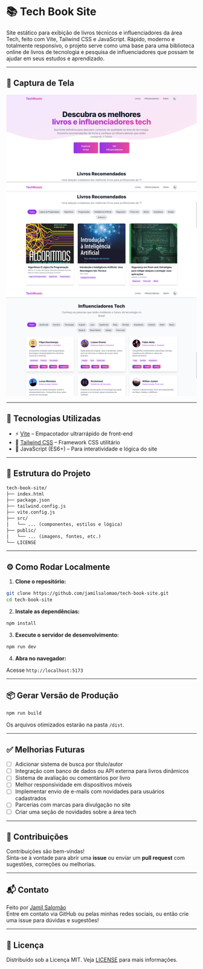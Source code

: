 # 📚 Tech Book Site

Site estático para exibição de livros técnicos e influenciadores da área Tech, feito com Vite, Tailwind CSS e JavaScript. Rápido, moderno e totalmente responsivo, o projeto serve como uma base para uma biblioteca online de livros de tecnologia e pesquisa de influenciadores que possam te ajudar em seus estudos e aprendizado.

---

## 📸 Captura de Tela

![preview](./public/Inicial.png)
![preview](./public/SectionBooks.png)
![preview](./public/SectionInflu.png) 

---

## 🚀 Tecnologias Utilizadas

- ⚡ [Vite](https://vitejs.dev/) – Empacotador ultrarrápido de front-end
- 🎨 [Tailwind CSS](https://tailwindcss.com/) – Framework CSS utilitário
- 🧠 JavaScript (ES6+) – Para interatividade e lógica do site

---

## 📁 Estrutura do Projeto

```
tech-book-site/
├── index.html
├── package.json
├── tailwind.config.js
├── vite.config.js
├── src/
│   └── ... (componentes, estilos e lógica)
├── public/
│   └── ... (imagens, fontes, etc.)
└── LICENSE
```

---

## ⚙️ Como Rodar Localmente

1. **Clone o repositório:**

```bash
git clone https://github.com/jamilsalomao/tech-book-site.git
cd tech-book-site
```

2. **Instale as dependências:**

```bash
npm install
```

3. **Execute o servidor de desenvolvimento:**

```bash
npm run dev
```

4. **Abra no navegador:**

Acesse `http://localhost:5173`

---

## 📦 Gerar Versão de Produção

```bash
npm run build
```

Os arquivos otimizados estarão na pasta `/dist`.

---

## ✅ Melhorias Futuras

- [ ] Adicionar sistema de busca por título/autor
- [ ] Integração com banco de dados ou API externa para livros dinâmicos
- [ ] Sistema de avaliação ou comentários por livro
- [ ] Melhor responsividade em dispositivos móveis
- [ ] Implementar envio de e-mails com novidades para usuários cadastrados
- [ ] Parcerias com marcas para divulgação no site
- [ ] Criar uma seção de novidades sobre a área tech

---

## 🤝 Contribuições

Contribuições são bem-vindas!  
Sinta-se à vontade para abrir uma **issue** ou enviar um **pull request** com sugestões, correções ou melhorias.

---

## 📬 Contato

Feito por [Jamil Salomão](https://github.com/jamilsalomao)  
Entre em contato via GitHub ou pelas minhas redes sociais, ou então crie uma issue para dúvidas e sugestões!

---

## 📄 Licença

Distribuído sob a Licença MIT. Veja [LICENSE](LICENSE) para mais informações.
